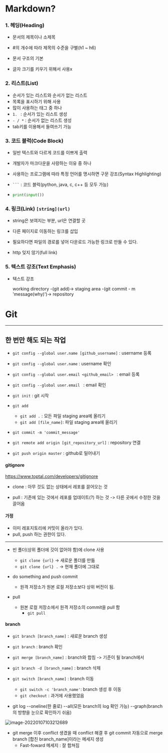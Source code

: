 # Markdown?

### 1. 헤딩(Heading)

- 문서의 제목이나 소제목

 - #의 개수에 따라 제목의 수준을 구별(h1 ~ h6)
 - 문서 구조의 기본
 - 글자 크기를 키우기 위해서 사용x

### 2. 리스트(List)

- 순서가 있는 리스트와 순서가 없는 리스트
- 목록을 표시하기 위해 사용
- 많이 사용하는 태그 중 하나
- `1. ` : 순서가 있는 리스트 생성
- `- / *` : 순서가 없는 리스트 생성
- tab키를 이용해서 들여쓰기 가능

### 3. 코드 블럭(Code Block)

- 일반 텍스트와 다르게 코드를 이쁘게 출력

- 개발자가 마크다운을 사랑하는 이유 중 하나

- 사용하는 프로그램에 따라 특정 언어를 명시하면 구문 강조(Syntax Highlighting)

- ` ``` ` : 코드 블럭(python, java, c, c++ 등 모두 가능)

- ```python
  print(input())
  ```

### 4. 링크(Link) ` [string](url) `

- string은 보여지는 부분, url은 연결할 곳

- 다른 페이지로 이동하는 링크를 삽입

- 필요하다면 파일의 경로를 넣어 다운로드 가능한 링크로 만들 수 있다.

- http 잊지 않기(full link)

  

### 5. 텍스트 강조(Text Emphasis)

- 텍스트 강조

  

  

  

  working directory -(git add)-> staging area -(git commit - m 'message(why)')-> repository

# **Git**

---

## 한 번만 해도 되는 작업

- `git config --global user.name [github_username]` : username 등록
- `git config --global user.name` : username 확인
- `git config --global user.email <github_email> ` : email 등록

- `git config --global user.email ` : email 확인



- `git init` : git 시작
- `git add`
  - `git add .` : 모든 파일 staging area에 올리기
  - `git add [file_name]`: 파일 staging area에 올리기 
- `git commit -m 'commit_message'`
- `git remote add origin [git_repository_url]` : repository 연결
- `git push origin master` : github로 밀어내기



#### gitignore

https://www.toptal.com/developers/gitignore



- clone : 아무 것도 없는 상태에서 레포를 끌어오는 것

- pull : 기존에 있는 것에서 레포를 업데이트(?) 하는 것 -> 다른 곳에서 수정한 것을 끌어옴



#### 가정

- 이미 레포지토리에 커밋이 올라가 있다.
- pull, push 하는 권한이 있다.

---

- 빈 폴더(상위 폴더에 깃이 없어야 함)에 clone 사용
  - `git clone {url}` -> 새로운 폴더를 만듦
  - `git clone {url} .`  -> 현재 폴더에 그대로

- do something and push commit
  - 원격 저장소가 원본 로컬 저장소보다 상위 버전이 됨.
- pull
  - 원본 로컬 저장소에서 원격 저장소의 commit을 pull 함
    - `git pull`





#### branch

- `git branch [branch_name]` : 새로운 branch 생성
- `git branch` : branch 확인
- `git merge [branch_name]` : branch와 합침 -> 기준이 될 branch에서
- `git branch -d [branch_name]` : branch 삭제
- `git switch [branch_name]` : branch 이동
  - `git switch -c 'branch_name'`: branch 생성 후 이동
  - `git checkout` : 과거에 사용했었음



- git log --oneline(한 줄로) --all(모든 branch의 log 확인 가능) --graph(branch의 방향을 눈으로 확인하기 쉬움)

![image-20220107103212689](README/image-20220107103212689.png)

- git merge 이후 conflict 생겼을 때 conflict 해결 후 git commit 자동으로 merge branch [합친 branch_name]이라는 메세지 생성
  - Fast-foward 메세지 : 잘 합쳐짐
